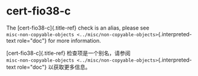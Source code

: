 # cert-fio38-c

The [cert-fio38-c]{.title-ref} check is an alias, please see  
`misc-non-copyable-objects <../misc/non-copyable-objects>`{.interpreted-text role="doc"} for more information.

[cert-fio38-c]{.title-ref} 检查项是一个别名，请参阅  
`misc-non-copyable-objects <../misc/non-copyable-objects>`{.interpreted-text role="doc"} 以获取更多信息。
